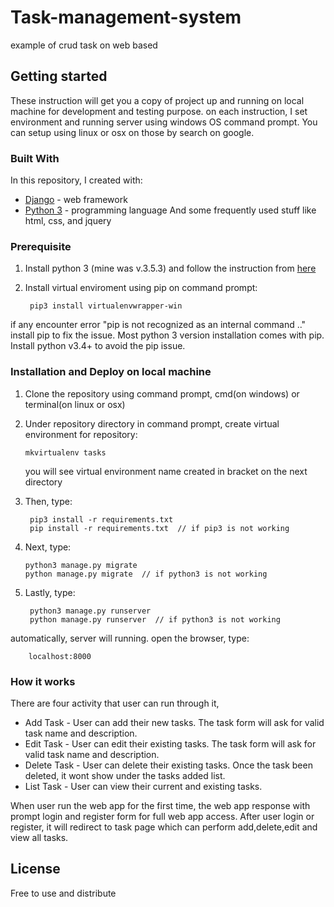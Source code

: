 # Task-management-system
example of crud task on web based

## Getting started
These instruction will get you a copy of project up and running on local machine for development and testing purpose.
on each instruction, I set environment and running server using windows OS command prompt. You can setup using linux or osx on those by search on google.

### Built With
In this repository, I created with:
*   [Django](https://www.djangoproject.com/) - web framework
*   [Python 3](https://www.python.org/) - programming language
And some frequently used stuff like html, css, and jquery

### Prerequisite

1) Install python 3 (mine was v.3.5.3) and follow the instruction from [here](https://www.python.org/downloads/)

2) Install virtual enviroment using pip on command prompt:

        pip3 install virtualenvwrapper-win

if any encounter error "pip is not recognized as an internal command .." install pip to fix the issue. Most python 3 version installation comes with pip. Install python v3.4+ to avoid the pip issue.


### Installation and Deploy on local machine

1)  Clone the repository using command prompt, cmd(on windows) or terminal(on linux or osx)

2)  Under repository directory in command prompt, create virtual environment for repository:

        mkvirtualenv tasks
        
    you will see virtual environment name created in bracket on the next directory
    
3) Then, type:

        pip3 install -r requirements.txt
        pip install -r requirements.txt  // if pip3 is not working
        
4)  Next, type:

        python3 manage.py migrate
        python manage.py migrate  // if python3 is not working
        
5) Lastly, type:

        python3 manage.py runserver
        python manage.py runserver  // if python3 is not working
        
automatically, server will running. open the browser, type:

        localhost:8000
        
### How it works
There are four activity that user can run through it,
* Add Task - User can add their new tasks. The task form will ask for valid task name and description.
* Edit Task - User can edit their existing tasks. The task form will ask for valid task name and description.
* Delete Task - User can delete their existing tasks. Once the task been deleted, it wont show under the tasks added list.
* List Task - User can view their current and existing tasks.

When user run the web app for the first time, the web app response with prompt login and register form for full web app access.
After user login or register, it will redirect to task page which can perform add,delete,edit and view all tasks.


        
## License

Free to use and distribute
